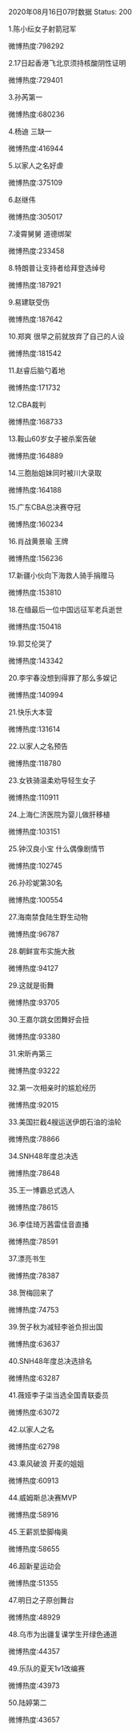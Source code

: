 2020年08月16日07时数据
Status: 200

1.陈小纭女子射箭冠军

微博热度:798292

2.17日起香港飞北京须持核酸阴性证明

微博热度:729401

3.孙芮第一

微博热度:680236

4.杨迪 三缺一

微博热度:416944

5.以家人之名好虐

微博热度:375109

6.赵继伟

微博热度:305017

7.凌霄舅舅 道德绑架

微博热度:233458

8.特朗普让支持者给拜登选绰号

微博热度:187921

9.易建联受伤

微博热度:187642

10.郑爽 很早之前就放弃了自己的人设

微博热度:181542

11.赵睿后脑勺着地

微博热度:171732

12.CBA裁判

微博热度:168733

13.鞍山60岁女子被杀案告破

微博热度:164889

14.三胞胎姐妹同时被川大录取

微博热度:164188

15.广东CBA总决赛夺冠

微博热度:160234

16.肖战黄景瑜 王牌

微博热度:156236

17.新疆小伙向下海救人骑手捐赠马

微博热度:153810

18.在缅最后一位中国远征军老兵逝世

微博热度:150418

19.郭艾伦哭了

微博热度:143342

20.李宇春没想到得罪了那么多娱记

微博热度:140994

21.快乐大本营

微博热度:131614

22.以家人之名预告

微博热度:118780

23.女铁骑温柔劝导轻生女子

微博热度:110911

24.上海仁济医院为婴儿做肝移植

微博热度:103151

25.钟汉良小宝 什么偶像剧情节

微博热度:102745

26.孙珍妮第30名

微博热度:100554

27.海南禁食陆生野生动物

微博热度:96787

28.朝鲜宣布实施大赦

微博热度:94127

29.这就是街舞

微博热度:93705

30.王嘉尔跳女团舞好会扭

微博热度:93380

31.宋昕冉第三

微博热度:93222

32.第一次相亲时的尴尬经历

微博热度:92015

33.美国拦截4艘运送伊朗石油的油轮

微博热度:78866

34.SNH48年度总决选

微博热度:78648

35.王一博霸总式选人

微博热度:78615

36.李佳琦万茜雷佳音直播

微博热度:78591

37.漂亮书生

微博热度:78387

38.贺梅回来了

微博热度:74753

39.贺子秋为减轻李爸负担出国

微博热度:63637

40.SNH48年度总决选排名

微博热度:63287

41.薇娅李子柒当选全国青联委员

微博热度:63072

42.以家人之名

微博热度:62798

43.乘风破浪 开麦的姐姐

微博热度:60913

44.威姆斯总决赛MVP

微博热度:58916

45.王薪凯垫脚梅奥

微博热度:58655

46.超新星运动会

微博热度:51355

47.明日之子原创舞台

微博热度:48929

48.乌市为出疆复课学生开绿色通道

微博热度:44357

49.乐队的夏天1v1改编赛

微博热度:43973

50.陆婷第二

微博热度:43657

